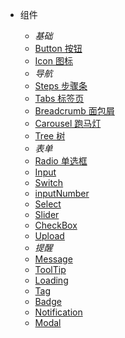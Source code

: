 * 组件

    * *基础*
    * [Button 按钮](src/basic/button)
    * [Icon 图标](src/basic/icon)
    * *导航*
    * [Steps 步骤条](src/navigation/steps)
    * [Tabs 标签页](src/navigation/tabs)
    * [Breadcrumb 面包屑](src/navigation/breadcurmbs)
    * [Carousel 跑马灯](src/navigation/carousel)
    * [Tree 树](src/navigation/tree)
    * *表单*
    * [Radio 单选框](src/form/radio)
    * [Input](src/form/Input)
    * [Switch](src/form/Switch)
    * [inputNumber](src/form/inputNumber)
    * [Select](src/form/Select)
    * [Slider](src/form/Slider)
    * [CheckBox](src/form/CheckBox)
    * [Upload](src/form/Upload)
    * *提醒*
    * [Message](src/form/Message)
    * [ToolTip](src/form/ToolTip)
    * [Loading](src/form/Loading)
    * [Tag](src/form/Tag)
    * [Badge](src/form/Badge)
    * [Notification](src/form/Notification)
    * [Modal](src/form/Modal)